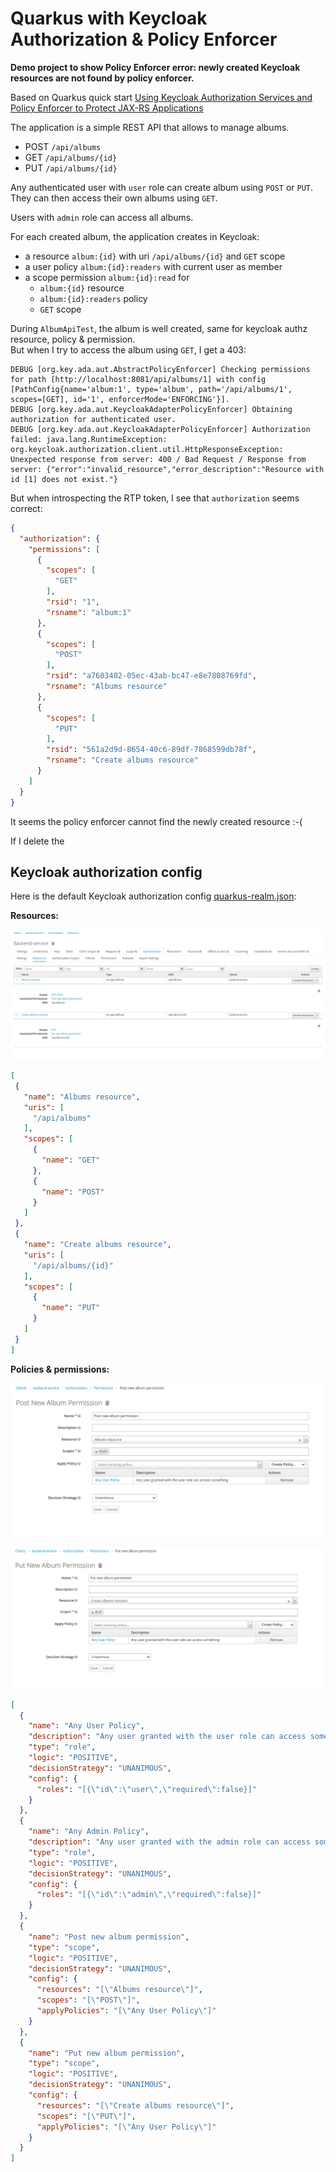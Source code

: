 # Quarkus with Keycloak Authorization & Policy Enforcer

**Demo project to show Policy Enforcer error: newly created Keycloak resources are not found by policy enforcer.**

Based on Quarkus quick start
[Using Keycloak Authorization Services and Policy Enforcer to Protect JAX-RS Applications](https://github.com/quarkusio/quarkus-quickstarts/tree/main/security-keycloak-authorization-quickstart)

The application is a simple REST API that allows to manage albums.

- POST `/api/albums`
- GET `/api/albums/{id}`
- PUT `/api/albums/{id}`

Any authenticated user with `user` role can create album using `POST` or `PUT`.  
They can then access their own albums using `GET`.

Users with `admin` role can access all albums.

For each created album, the application creates in Keycloak:

- a resource `album:{id}` with uri `/api/albums/{id}` and `GET` scope
- a user policy `album:{id}:readers` with current user as member
- a scope permission `album:{id}:read` for
  - `album:{id}` resource
  - `album:{id}:readers` policy
  - `GET` scope

During `AlbumApiTest`, the album is well created, same for keycloak authz resource, policy & permission.   
But when I try to access the album using `GET`, I get a 403:

```text
DEBUG [org.key.ada.aut.AbstractPolicyEnforcer] Checking permissions for path [http://localhost:8081/api/albums/1] with config [PathConfig{name='album:1', type='album', path='/api/albums/1', scopes=[GET], id='1', enforcerMode='ENFORCING'}].
DEBUG [org.key.ada.aut.KeycloakAdapterPolicyEnforcer] Obtaining authorization for authenticated user.
DEBUG [org.key.ada.aut.KeycloakAdapterPolicyEnforcer] Authorization failed: java.lang.RuntimeException: org.keycloak.authorization.client.util.HttpResponseException: Unexpected response from server: 400 / Bad Request / Response from server: {"error":"invalid_resource","error_description":"Resource with id [1] does not exist."}
```

But when introspecting the RTP token, I see that `authorization` seems correct:

```json
{
  "authorization": {
    "permissions": [
      {
        "scopes": [
          "GET"
        ],
        "rsid": "1",
        "rsname": "album:1"
      },
      {
        "scopes": [
          "POST"
        ],
        "rsid": "a7603402-05ec-43ab-bc47-e8e7808769fd",
        "rsname": "Albums resource"
      },
      {
        "scopes": [
          "PUT"
        ],
        "rsid": "561a2d9d-8654-40c6-89df-7868599db78f",
        "rsname": "Create albums resource"
      }
    ]
  }
}
```

It seems the policy enforcer cannot find the newly created resource :-(

If I delete the

## Keycloak authorization config

Here is the default Keycloak authorization config [quarkus-realm.json](src/main/resources/quarkus-realm.json):

**Resources:**

![resources](doc/resources.png)

 ```json
[
  {
    "name": "Albums resource",
    "uris": [
      "/api/albums"
    ],
    "scopes": [
      {
        "name": "GET"
      },
      {
        "name": "POST"
      }
    ]
  },
  {
    "name": "Create albums resource",
    "uris": [
      "/api/albums/{id}"
    ],
    "scopes": [
      {
        "name": "PUT"
      }
    ]
  }
]
```

**Policies & permissions:**

![POST permission](doc/post.png)

![PUT permission](doc/put.png)

```json
[
  {
    "name": "Any User Policy",
    "description": "Any user granted with the user role can access something",
    "type": "role",
    "logic": "POSITIVE",
    "decisionStrategy": "UNANIMOUS",
    "config": {
      "roles": "[{\"id\":\"user\",\"required\":false}]"
    }
  },
  {
    "name": "Any Admin Policy",
    "description": "Any user granted with the admin role can access something",
    "type": "role",
    "logic": "POSITIVE",
    "decisionStrategy": "UNANIMOUS",
    "config": {
      "roles": "[{\"id\":\"admin\",\"required\":false}]"
    }
  },
  {
    "name": "Post new album permission",
    "type": "scope",
    "logic": "POSITIVE",
    "decisionStrategy": "UNANIMOUS",
    "config": {
      "resources": "[\"Albums resource\"]",
      "scopes": "[\"POST\"]",
      "applyPolicies": "[\"Any User Policy\"]"
    }
  },
  {
    "name": "Put new album permission",
    "type": "scope",
    "logic": "POSITIVE",
    "decisionStrategy": "UNANIMOUS",
    "config": {
      "resources": "[\"Create albums resource\"]",
      "scopes": "[\"PUT\"]",
      "applyPolicies": "[\"Any User Policy\"]"
    }
  }
]
```

